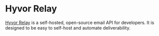 # Hyvor Relay

[Hyvor Relay](https://relay.hyvor.com) is a self-hosted, open-source email API for developers. It is designed to be easy to self-host and automate deliverability.
